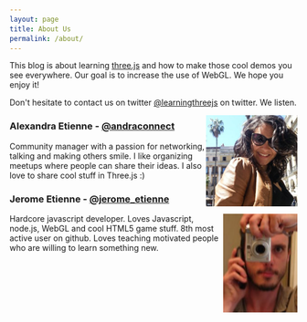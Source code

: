 ```yaml
---
layout: page
title: About Us
permalink: /about/
---
```


This blog is about learning [three.js](https://github.com/mrdoob/three.js/)
and how to make those cool demos you see everywhere. Our goal is to increase the
use of WebGL. We hope you enjoy it!

Don't hesitate to contact us on twitter [@learningthreejs](http://twitter.com/learningthreejs) on twitter.
We listen.

<img src='/data/andraconnect-avatar.jpg' style='width:160px; float:right;'>

### Alexandra Etienne - [@andraconnect](http://twitter.com/andraconnect)

Community manager with a passion for networking, talking and making others smile. I like organizing meetups where people can share their ideas. I also love to share cool stuff in Three.js :)

### Jerome Etienne - [@jerome_etienne](http://twitter.com/jerome_etienne)

<img src='/data/jetienne-avatar.jpg' style='width:130px; float:right;'>

Hardcore javascript developer. 
Loves Javascript, node.js, WebGL and cool HTML5 game stuff.
8th most active user on github.
Loves teaching motivated people who are willing to learn something new.
